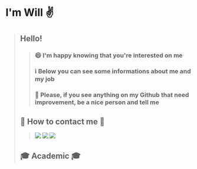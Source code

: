 # I'm Will :v:
>## Hello!
>>### :smile: I'm happy  knowing that you're interested on me
>>### :information_source: Below you can see some informations about me and my job
>>### :pray: Please, if you see anything on my Github that need improvement, be a nice person and tell me 
>## :mag_right: How to contact me :mag_right:
>> [<img src="https://img.shields.io/badge/linkedin-%230077B5.svg?&style=for-the-badge&logo=linkedin&logoColor=white">](https://www.linkedin.com/in/willonf/)
>> [<img src="https://img.shields.io/badge/gmail-%23D14836.svg?&style=for-the-badge&logo=gmail&logoColor=white">](mailto:contatowillon@gmail.com)
>> [<img src="https://webeenow.com/wp-content/uploads/2021/01/Telegram-logo.jpg">](mailto:contatowillon@gmail.com)
>## :mortar_board: Academic :mortar_board:

